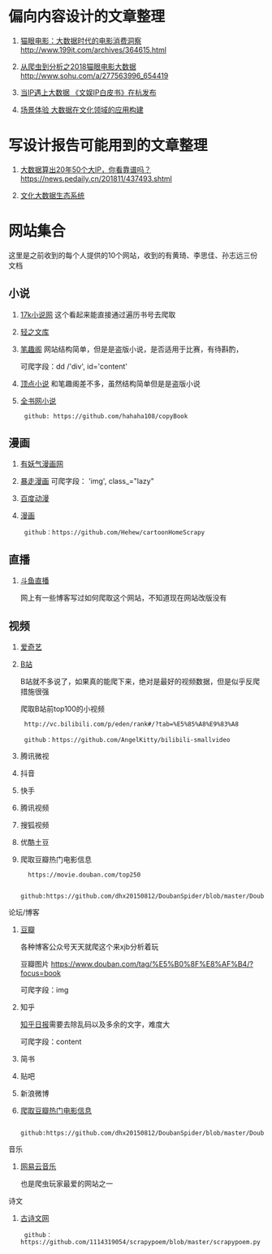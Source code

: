 # 偏向内容设计的文章整理 #

1. [猫眼电影：大数据时代的电影消费洞察](http://www.199it.com/archives/364615.html) http://www.199it.com/archives/364615.html

2. [从爬虫到分析之2018猫眼电影大数据](http://www.sohu.com/a/277563996_654419) http://www.sohu.com/a/277563996_654419

3. [当IP遇上大数据 《文娱IP白皮书》在杭发布](http://zjnews.zjol.com.cn/zjnews/hznews/201711/t20171103_5516590.shtml)

4. [场景体验 大数据在文化领域的应用构建](https://www.jianshu.com/p/6a22ca101051) 

# 写设计报告可能用到的文章整理 #

1. [大数据算出20年50个大IP，你看靠谱吗？](https://news.pedaily.cn/201811/437493.shtml)https://news.pedaily.cn/201811/437493.shtml

2. [文化大数据生态系统](https://baike.baidu.com/item/%E6%96%87%E5%8C%96%E5%A4%A7%E6%95%B0%E6%8D%AE%E7%94%9F%E6%80%81%E7%B3%BB%E7%BB%9F/19398433)


# 网站集合 #

这里是之前收到的每个人提供的10个网站，收到的有黄琦、李思佳、孙志远三份文档

## 小说 ##

1. [17k小说网](http://www.17k.com/)
这个看起来能直接通过遍历书号去爬取

2. [轻之文库](https://www.linovel.net/)

3. [笔趣阁](http://www.biqukan.cc/)
 网站结构简单，但是是盗版小说，是否适用于比赛，有待斟酌，
	
	可爬字段：dd /'div', id='content'

4. [顶点小说](https://www.23us.so/)
和笔趣阁差不多，虽然结构简单但是是盗版小说

5. [全书网小说]( http://www.quanshuwang.com/) 

	 	github: https://github.com/hahaha108/copyBook





## 漫画 ##

1. [有妖气漫画网](http://www.u17.com/) 

2. [暴走漫画](http://www.cnblogs.com/over140/p/4440137.html)
	可爬字段： 'img', class_="lazy"

3. [百度动漫](https://cartoon.baidu.com/recommend)

4. [漫画](http://www.dm5.com/) 

		github：https://github.com/Hehew/cartoonHomeScrapy



## 直播 ##

1. [斗鱼直播](https://www.douyu.com/) 

	网上有一些博客写过如何爬取这个网站，不知道现在网站改版没有



## 视频 ##

1. [爱奇艺](https://www.iqiyi.com/) 

2. [B站](http://vc.bilibili.com/p/eden/rank#/?tab=%E5%85%A8%E9%83%A8)

	B站就不多说了，如果真的能爬下来，绝对是最好的视频数据，但是似乎反爬措施很强
	
	爬取B站前top100的小视频 

   		http://vc.bilibili.com/p/eden/rank#/?tab=%E5%85%A8%E9%83%A8

   		github：https://github.com/AngelKitty/bilibili-smallvideo

3. 腾讯微视

4. 抖音

5. 快手

6. 腾讯视频

7. 搜狐视频

8. 优酷土豆

9. 爬取豆瓣热门电影信息

  		 https://movie.douban.com/top250

   		github:https://github.com/dhx20150812/DoubanSpider/blob/master/DoubanTOP250.py



论坛/博客

1. [豆瓣](https://www.douban.com/) 

   	各种博客公众号天天就爬这个来xjb分析着玩

	豆瓣图片 https://www.douban.com/tag/%E5%B0%8F%E8%AF%B4/?focus=book

  	 可爬字段：img

2. 知乎

   	[知乎日报]( http://daily.zhihu.com/)需要去除乱码以及多余的文字，难度大

   	可爬字段：content

3. 简书

4. 贴吧

5. 新浪微博

6. [爬取豆瓣热门电影信息 ]( https://movie.douban.com/top250)

  	 	github:https://github.com/dhx20150812/DoubanSpider/blob/master/DoubanTOP250.py



音乐

1. [网易云音乐](https://music.163.com/) 

   	也是爬虫玩家最爱的网站之一



诗文

1. [古诗文网](https://www.gushiwen.org/) 

   		github：https://github.com/1114319054/scrapypoem/blob/master/scrapypoem.py